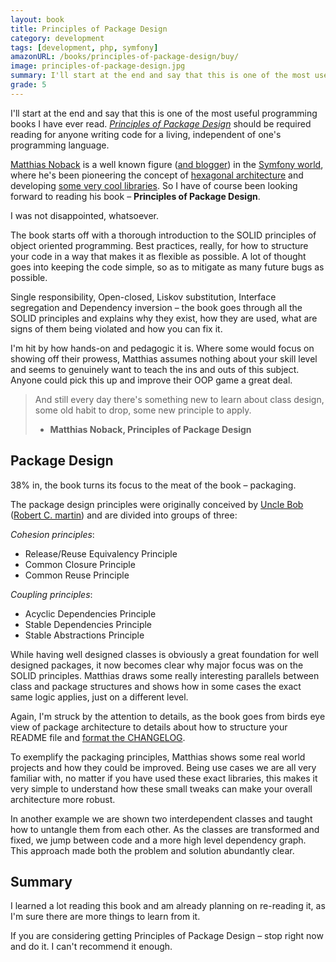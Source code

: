 ```yaml
---
layout: book
title: Principles of Package Design
category: development
tags: [development, php, symfony]
amazonURL: /books/principles-of-package-design/buy/
image: principles-of-package-design.jpg
summary: I'll start at the end and say that this is one of the most useful programming books I have ever read and it should be required reading for all professional programmers.
grade: 5
---
```

I'll start at the end and say that this is one of the most useful programming books I have ever read. [*Principles of Package Design*](/books/principles-of-package-design/buy/) should be required reading for anyone writing code for a living, independent of one's programming language.

[Matthias Noback](https://twitter.com/matthiasnoback) is a well known figure ([and blogger](http://php-and-symfony.matthiasnoback.nl/)) in the [Symfony world](/symfony/), where he's been pioneering the concept of [hexagonal architecture](http://hexagonal-symfony.eu/) and developing [some very cool libraries](http://simplebus.github.io/MessageBus/). So I have of course been looking forward to reading his book – **Principles of Package Design**.

I was not disappointed, whatsoever.

The book starts off with a thorough introduction to the SOLID principles of object oriented programming. Best practices, really, for how to structure your code in a way that makes it as flexible as possible. A lot of thought goes into keeping the code simple, so as to mitigate as many future bugs as possible.

Single responsibility, Open-closed, Liskov substitution, Interface segregation and Dependency inversion – the book goes through all the SOLID principles and explains why they exist, how they are used, what are signs of them being violated and how you can fix it.

I'm hit by how hands-on and pedagogic it is. Where some would focus on showing off their prowess, Matthias assumes nothing about your skill level and seems to genuinely want to teach the ins and outs of this subject. Anyone could pick this up and improve their OOP game a great deal.

>And still every day there's something new to learn about class design, some old habit to drop, some new principle to apply.  
>- **Matthias Noback, Principles of Package Design**

## Package Design

38% in, the book turns its focus to the meat of the book – packaging.

The package design principles were originally conceived by [Uncle Bob](https://twitter.com/unclebobmartin) ([Robert C. martin](http://en.wikipedia.org/wiki/Robert_Cecil_Martin)) and are divided into groups of three:

*Cohesion principles*:

- Release/Reuse Equivalency Principle
- Common Closure Principle
- Common Reuse Principle

*Coupling principles*:

- Acyclic Dependencies Principle
- Stable Dependencies Principle
- Stable Abstractions Principle

While having well designed classes is obviously a great foundation for well designed packages, it now becomes clear why major focus was on the SOLID principles. Matthias draws some really interesting parallels between class and package structures and shows how in some cases the exact same logic applies, just on a different level.

Again, I'm struck by the attention to details, as the book goes from birds eye view of package architecture to details about how to structure your README file and [format the CHANGELOG](http://keepachangelog.com/).

To exemplify the packaging principles, Matthias shows some real world projects and how they could be improved. Being use cases we are all very familiar with, no matter if you have used these exact libraries, this makes it very simple to understand how these small tweaks can make your overall architecture more robust.

In another example we are shown two interdependent classes and taught how to untangle them from each other. As the classes are transformed and fixed, we jump between code and a more high level dependency graph. This approach made both the problem and solution abundantly clear.

## Summary

I learned a lot reading this book and am already planning on re-reading it, as I'm sure there are more things to learn from it.

If you are considering getting Principles of Package Design – stop right now and do it. I can't recommend it enough.
